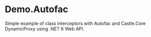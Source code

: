 # Demo.Autofac

Simple example of class interceptors with Autofac and Castle.Core DynamicProxy using .NET 6 Web API.
